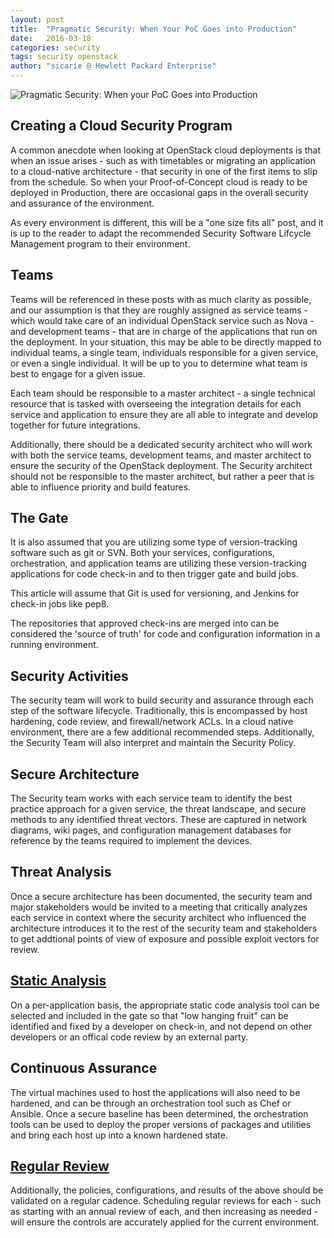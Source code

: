 ```yaml
---
layout: post
title:  "Pragmatic Security: When Your PoC Goes into Production"
date:   2016-03-18
categories: security
tags: security openstack
author: "sicarie @ Hewlett Packard Enterprise"
---
```


![Pragmatic Security: When your PoC Goes into Production](http://s22.postimg.org/mruu1gim9/cloud_computing_button_blue.jpg)

## Creating a Cloud Security Program

A common anecdote when looking at OpenStack cloud deployments is that when
an issue arises - such as with timetables or migrating an application to a
cloud-native architecture - that security in one of the first items to slip
from the schedule. So when your Proof-of-Concept cloud is ready to be
deployed in Production, there are occasional gaps in the overall security
and assurance of the environment.

As every environment is different, this will be a "one size fits all" post,
and it is up to the reader to adapt the recommended Security Software
Lifcycle Management program to their environment.


## Teams

Teams will be referenced in these posts with as much clarity as possible,
and our assumption is that they are roughly assigned as service teams -
which would take care of an individual OpenStack service such as Nova -
and development teams - that are in charge of the applications that run
on the deployment. In your situation, this may be able to be directly mapped
to individual teams, a single team, individuals responsible for a given service,
or even a single individual. It will be up to you to determine what team is
best to engage for a given issue.

Each team should be responsible to a master architect - a single technical
resource that is tasked with overseeing the integration details for each
service and application to ensure they are all able to integrate and develop
together for future integrations.

Additionally, there should be a dedicated security architect who will work with
both the service teams, development teams, and master architect to ensure the
security of the OpenStack deployment. The Security architect should not be
responsible to the master architect, but rather a peer that is able to
influence priority and build features.


## The Gate

It is also assumed that you are utilizing some type of version-tracking software
such as git or SVN. Both your services, configurations, orchestration, and
application teams are utilizing these version-tracking applications for code
check-in and to then trigger gate and build jobs.

This article will assume that Git is used for versioning, and Jenkins for
check-in jobs like pep8.

The repositories that approved check-ins are merged into can be considered
the 'source of truth' for code and configuration information in a running
environment.


## Security Activities

The security team will work to build security and assurance through each step
of the software lifecycle. Traditionally, this is encompassed by host hardening,
code review, and firewall/network ACLs. In a cloud native environment, there are
a few additional recommended steps. Additionally, the Security Team will also
interpret and maintain the Security Policy.


## Secure Architecture

The Security team works with each service team to identify the best practice
approach for a given service, the threat landscape, and secure methods to any
identified threat vectors. These are captured in network diagrams, wiki pages,
and configuration management databases for reference by the teams required to
implement the devices.


## Threat Analysis

Once a secure architecture has been documented, the security team and major
stakeholders would be invited to a meeting that critically analyzes each service
in context where the security architect who influenced the architecture
introduces it to the rest of the security team and stakeholders to get addtional
points of view of exposure and possible exploit vectors for review.


## [Static Analysis](http://s12.postimg.org/t6vf6afft/image.jpg)

On a per-application basis, the appropriate static code analysis tool can be
selected and included in the gate so that "low hanging fruit" can be identified
and fixed by a developer on check-in, and not depend on other developers or an
offical code review by an external party.


## Continuous Assurance

The virtual machines used to host the applications will also need to be hardened,
and can be through an orchestration tool such as Chef or Ansible. Once a secure
baseline has been determined, the orchestration tools can be used to deploy the
proper versions of packages and utilities and bring each host up into a known
hardened state.


## [Regular Review](http://s27.postimg.org/3xtqknmdv/th_1.jpg)

Additionally, the policies, configurations, and results of the above should be
validated on a regular cadence. Scheduling regular reviews for each - such as
starting with an annual review of each, and then increasing as needed - will
ensure the controls are accurately applied for the current environment.
